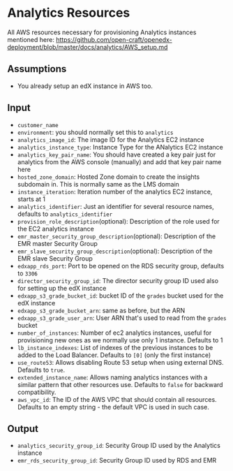 # Analytics Resources

All AWS resources necessary for provisioning Analytics instances mentioned here:
https://github.com/open-craft/openedx-deployment/blob/master/docs/analytics/AWS_setup.md

## Assumptions

- You already setup an edX instance in AWS too.

## Input

- `customer_name`
- `environment`: you should normally set this to `analytics`
- `analytics_image_id`: The image ID for the Analytics EC2 instance
- `analytics_instance_type`: Instance Type for the ANalytics EC2 instance
- `analytics_key_pair_name`: You should have created a key pair just for analytics from the 
  AWS console (manually) and add that key pair name here
- `hosted_zone_domain`: Hosted Zone domain to create the insights subdomain in. This is normally 
  same as the LMS domain
- `instance_iteration`: Iteration number of the analytics EC2 instance, starts at 1
- `analytics_identifier`: Just an identifier for several resource names, defaults to `analytics_identifier`
- `provision_role_description`(optional): Description of the role used for the EC2 analytics instance
- `emr_master_security_group_description`(optional): Description of the EMR master Security Group
- `emr_slave_security_group_description`(optional): Description of the EMR slave Security Group
- `edxapp_rds_port`: Port to be opened on the RDS security group, defaults to `3306`
- `director_security_group_id`: The director security group ID used also for setting up the edX instance
- `edxapp_s3_grade_bucket_id`: bucket ID of the `grades` bucket used for the edX instance
- `edxapp_s3_grade_bucket_arn`: same as before, but the ARN
- `edxapp_s3_grade_user_arn`: User ARN that's used to read from the `grades` bucket
- `number_of_instances`: Number of ec2 analytics instances, useful for provisioning new ones as we
  normally use only 1 instance. Defaults to 1
- `lb_instance_indexes`: List of indexes of the previous instances to be added to the Load Balancer.
  Defaults to `[0]` (only the first instance)
- `use_route53`: Allows disabling Route 53 setup when using external DNS. Defaults to `true`.
- `extended_instance_name`: Allows naming analytics instances with a similar pattern that other resources use.
  Defaults to `false` for backward compatibility.
- `aws_vpc_id`: The ID of the AWS VPC that should contain all resources.
  Defaults to an empty string - the default VPC is used in such case.

## Output

- `analytics_security_group_id`: Security Group ID used by the Analytics instance
- `emr_rds_security_group_id`: Security Group ID used by RDS and EMR
